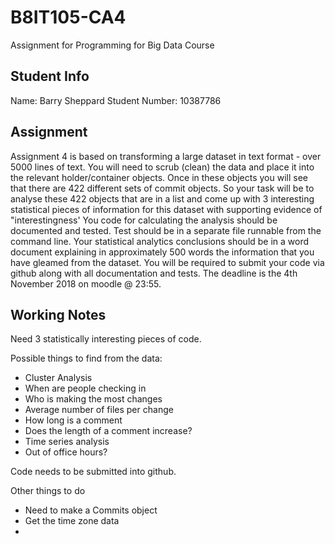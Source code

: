 # B8IT105-CA4
Assignment for Programming for Big Data Course

## Student Info
Name: Barry Sheppard
Student Number: 10387786

## Assignment
Assignment 4 is based on transforming a large dataset in text format - over 5000 lines of text.
You will need to scrub (clean) the data and place it into the relevant holder/container objects.
Once in these objects you will see that there are 422 different sets of commit objects.
So your task will be to analyse these 422 objects that are in a list and come up with 3 interesting statistical pieces of information for this dataset with supporting evidence of "interestingness'
You code for calculating the analysis should be documented and tested.
Test should be in a separate file runnable from the command line.
Your statistical analytics conclusions should be in a word document explaining in approximately 500 words the information that you have gleamed from the dataset.
You will be required to submit your code via github along with all documentation and tests.
The deadline is the 4th November 2018 on moodle @ 23:55.

## Working Notes

Need 3 statistically interesting pieces of code.

Possible things to find from the data:
* Cluster Analysis
* When are people checking in
* Who is making the most changes
* Average number of files per change
* How long is a comment
* Does the length of a comment increase?
* Time series analysis
* Out of office hours?

Code needs to be submitted into github.

Other things to do
* Need to make a Commits object
* Get the time zone data
*
